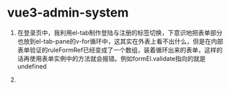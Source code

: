 # vue3-admin-system

1. 在登录页中，我利用el-tab制作登陆与注册的标签切换，下意识地把表单部分也放到el-tab-pane的v-for循环中，这其实在外表上看不出什么，但是在内部表单验证的ruleFormRef已经变成了一个数组，装着循环出来的表单，这样的话再使用表单实例中的方法就会报错。例如formEl.validate指向的就是undefined

2. 
